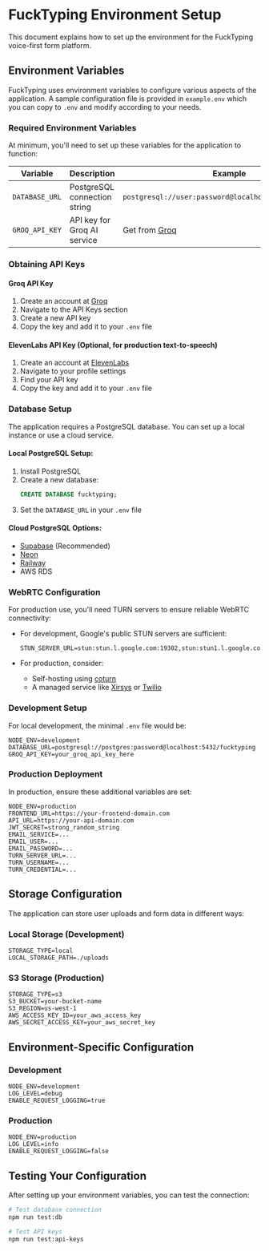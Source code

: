# FuckTyping Environment Setup

This document explains how to set up the environment for the FuckTyping voice-first form platform.

## Environment Variables

FuckTyping uses environment variables to configure various aspects of the application. A sample configuration file is provided in `example.env` which you can copy to `.env` and modify according to your needs.

### Required Environment Variables

At minimum, you'll need to set up these variables for the application to function:

| Variable | Description | Example |
|---------|-------------|---------|
| `DATABASE_URL` | PostgreSQL connection string | `postgresql://user:password@localhost:5432/fucktyping` |
| `GROQ_API_KEY` | API key for Groq AI service | Get from [Groq](https://console.groq.com/) |

### Obtaining API Keys

#### Groq API Key
1. Create an account at [Groq](https://console.groq.com/)
2. Navigate to the API Keys section
3. Create a new API key
4. Copy the key and add it to your `.env` file

#### ElevenLabs API Key (Optional, for production text-to-speech)
1. Create an account at [ElevenLabs](https://elevenlabs.io/)
2. Navigate to your profile settings
3. Find your API key
4. Copy the key and add it to your `.env` file

### Database Setup

The application requires a PostgreSQL database. You can set up a local instance or use a cloud service.

#### Local PostgreSQL Setup:

1. Install PostgreSQL
2. Create a new database:
   ```sql
   CREATE DATABASE fucktyping;
   ```
3. Set the `DATABASE_URL` in your `.env` file

#### Cloud PostgreSQL Options:
- [Supabase](https://supabase.com/) (Recommended)
- [Neon](https://neon.tech/)
- [Railway](https://railway.app/)
- AWS RDS

### WebRTC Configuration

For production use, you'll need TURN servers to ensure reliable WebRTC connectivity:

- For development, Google's public STUN servers are sufficient:
  ```
  STUN_SERVER_URL=stun:stun.l.google.com:19302,stun:stun1.l.google.com:19302
  ```

- For production, consider:
  - Self-hosting using [coturn](https://github.com/coturn/coturn)
  - A managed service like [Xirsys](https://xirsys.com/) or [Twilio](https://www.twilio.com/stun-turn)

### Development Setup

For local development, the minimal `.env` file would be:

```env
NODE_ENV=development
DATABASE_URL=postgresql://postgres:password@localhost:5432/fucktyping
GROQ_API_KEY=your_groq_api_key_here
```

### Production Deployment

In production, ensure these additional variables are set:

```env
NODE_ENV=production
FRONTEND_URL=https://your-frontend-domain.com
API_URL=https://your-api-domain.com
JWT_SECRET=strong_random_string
EMAIL_SERVICE=...
EMAIL_USER=...
EMAIL_PASSWORD=...
TURN_SERVER_URL=...
TURN_USERNAME=...
TURN_CREDENTIAL=...
```

## Storage Configuration

The application can store user uploads and form data in different ways:

### Local Storage (Development)

```env
STORAGE_TYPE=local
LOCAL_STORAGE_PATH=./uploads
```

### S3 Storage (Production)

```env
STORAGE_TYPE=s3
S3_BUCKET=your-bucket-name
S3_REGION=us-west-1
AWS_ACCESS_KEY_ID=your_aws_access_key
AWS_SECRET_ACCESS_KEY=your_aws_secret_key
```

## Environment-Specific Configuration

### Development

```env
NODE_ENV=development
LOG_LEVEL=debug
ENABLE_REQUEST_LOGGING=true
```

### Production

```env
NODE_ENV=production
LOG_LEVEL=info
ENABLE_REQUEST_LOGGING=false
```

## Testing Your Configuration

After setting up your environment variables, you can test the connection:

```bash
# Test database connection
npm run test:db

# Test API keys
npm run test:api-keys
```